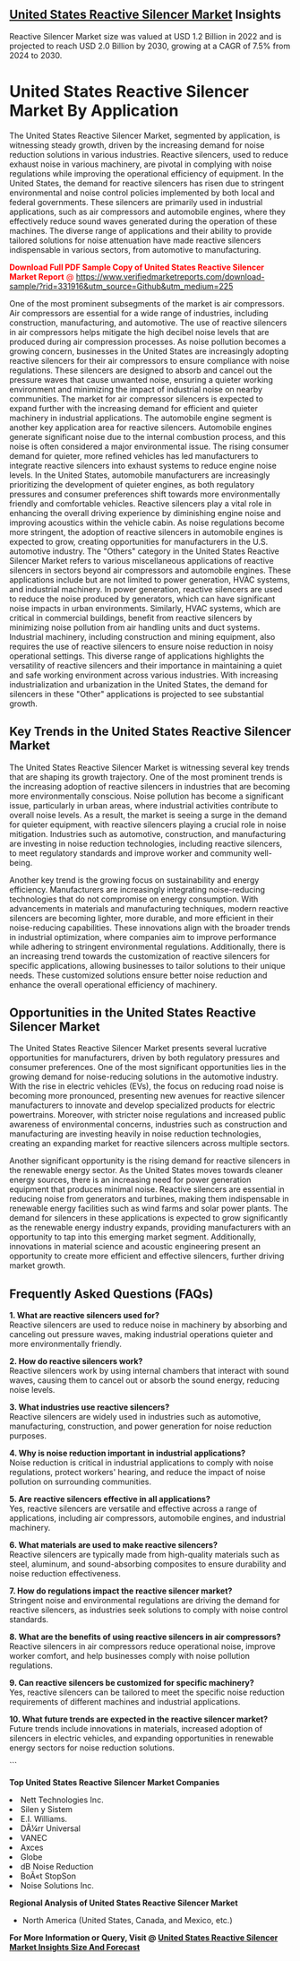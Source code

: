 <h2><a href="https://www.verifiedmarketreports.com/download-sample/?rid=331916&amp;utm_source=Github&amp;utm_medium=225" target="_blank">United States Reactive Silencer Market</a> Insights</h2><p>Reactive Silencer Market size was valued at USD 1.2 Billion in 2022 and is projected to reach USD 2.0 Billion by 2030, growing at a CAGR of 7.5% from 2024 to 2030.</p><p> <h1>United States Reactive Silencer Market By Application</h1> <p>The United States Reactive Silencer Market, segmented by application, is witnessing steady growth, driven by the increasing demand for noise reduction solutions in various industries. Reactive silencers, used to reduce exhaust noise in various machinery, are pivotal in complying with noise regulations while improving the operational efficiency of equipment. In the United States, the demand for reactive silencers has risen due to stringent environmental and noise control policies implemented by both local and federal governments. These silencers are primarily used in industrial applications, such as air compressors and automobile engines, where they effectively reduce sound waves generated during the operation of these machines. The diverse range of applications and their ability to provide tailored solutions for noise attenuation have made reactive silencers indispensable in various sectors, from automotive to manufacturing. <p><span class=""><span style="color: #ff0000;"><strong>Download Full PDF Sample Copy of United States Reactive Silencer Market Report</strong> @ </span><a href="https://www.verifiedmarketreports.com/download-sample/?rid=331916&amp;utm_source=Github&amp;utm_medium=225" target="_blank">https://www.verifiedmarketreports.com/download-sample/?rid=331916&amp;utm_source=Github&amp;utm_medium=225</a></span></p> One of the most prominent subsegments of the market is air compressors. Air compressors are essential for a wide range of industries, including construction, manufacturing, and automotive. The use of reactive silencers in air compressors helps mitigate the high decibel noise levels that are produced during air compression processes. As noise pollution becomes a growing concern, businesses in the United States are increasingly adopting reactive silencers for their air compressors to ensure compliance with noise regulations. These silencers are designed to absorb and cancel out the pressure waves that cause unwanted noise, ensuring a quieter working environment and minimizing the impact of industrial noise on nearby communities. The market for air compressor silencers is expected to expand further with the increasing demand for efficient and quieter machinery in industrial applications. The automobile engine segment is another key application area for reactive silencers. Automobile engines generate significant noise due to the internal combustion process, and this noise is often considered a major environmental issue. The rising consumer demand for quieter, more refined vehicles has led manufacturers to integrate reactive silencers into exhaust systems to reduce engine noise levels. In the United States, automobile manufacturers are increasingly prioritizing the development of quieter engines, as both regulatory pressures and consumer preferences shift towards more environmentally friendly and comfortable vehicles. Reactive silencers play a vital role in enhancing the overall driving experience by diminishing engine noise and improving acoustics within the vehicle cabin. As noise regulations become more stringent, the adoption of reactive silencers in automobile engines is expected to grow, creating opportunities for manufacturers in the U.S. automotive industry. The "Others" category in the United States Reactive Silencer Market refers to various miscellaneous applications of reactive silencers in sectors beyond air compressors and automobile engines. These applications include but are not limited to power generation, HVAC systems, and industrial machinery. In power generation, reactive silencers are used to reduce the noise produced by generators, which can have significant noise impacts in urban environments. Similarly, HVAC systems, which are critical in commercial buildings, benefit from reactive silencers by minimizing noise pollution from air handling units and duct systems. Industrial machinery, including construction and mining equipment, also requires the use of reactive silencers to ensure noise reduction in noisy operational settings. This diverse range of applications highlights the versatility of reactive silencers and their importance in maintaining a quiet and safe working environment across various industries. With increasing industrialization and urbanization in the United States, the demand for silencers in these "Other" applications is projected to see substantial growth. <h2>Key Trends in the United States Reactive Silencer Market</h2> <p>The United States Reactive Silencer Market is witnessing several key trends that are shaping its growth trajectory. One of the most prominent trends is the increasing adoption of reactive silencers in industries that are becoming more environmentally conscious. Noise pollution has become a significant issue, particularly in urban areas, where industrial activities contribute to overall noise levels. As a result, the market is seeing a surge in the demand for quieter equipment, with reactive silencers playing a crucial role in noise mitigation. Industries such as automotive, construction, and manufacturing are investing in noise reduction technologies, including reactive silencers, to meet regulatory standards and improve worker and community well-being.</p> <p>Another key trend is the growing focus on sustainability and energy efficiency. Manufacturers are increasingly integrating noise-reducing technologies that do not compromise on energy consumption. With advancements in materials and manufacturing techniques, modern reactive silencers are becoming lighter, more durable, and more efficient in their noise-reducing capabilities. These innovations align with the broader trends in industrial optimization, where companies aim to improve performance while adhering to stringent environmental regulations. Additionally, there is an increasing trend towards the customization of reactive silencers for specific applications, allowing businesses to tailor solutions to their unique needs. These customized solutions ensure better noise reduction and enhance the overall operational efficiency of machinery.</p> <h2>Opportunities in the United States Reactive Silencer Market</h2> <p>The United States Reactive Silencer Market presents several lucrative opportunities for manufacturers, driven by both regulatory pressures and consumer preferences. One of the most significant opportunities lies in the growing demand for noise-reducing solutions in the automotive industry. With the rise in electric vehicles (EVs), the focus on reducing road noise is becoming more pronounced, presenting new avenues for reactive silencer manufacturers to innovate and develop specialized products for electric powertrains. Moreover, with stricter noise regulations and increased public awareness of environmental concerns, industries such as construction and manufacturing are investing heavily in noise reduction technologies, creating an expanding market for reactive silencers across multiple sectors.</p> <p>Another significant opportunity is the rising demand for reactive silencers in the renewable energy sector. As the United States moves towards cleaner energy sources, there is an increasing need for power generation equipment that produces minimal noise. Reactive silencers are essential in reducing noise from generators and turbines, making them indispensable in renewable energy facilities such as wind farms and solar power plants. The demand for silencers in these applications is expected to grow significantly as the renewable energy industry expands, providing manufacturers with an opportunity to tap into this emerging market segment. Additionally, innovations in material science and acoustic engineering present an opportunity to create more efficient and effective silencers, further driving market growth.</p> <h2>Frequently Asked Questions (FAQs)</h2> <p><strong>1. What are reactive silencers used for?</strong><br>Reactive silencers are used to reduce noise in machinery by absorbing and canceling out pressure waves, making industrial operations quieter and more environmentally friendly.</p> <p><strong>2. How do reactive silencers work?</strong><br>Reactive silencers work by using internal chambers that interact with sound waves, causing them to cancel out or absorb the sound energy, reducing noise levels.</p> <p><strong>3. What industries use reactive silencers?</strong><br>Reactive silencers are widely used in industries such as automotive, manufacturing, construction, and power generation for noise reduction purposes.</p> <p><strong>4. Why is noise reduction important in industrial applications?</strong><br>Noise reduction is critical in industrial applications to comply with noise regulations, protect workers' hearing, and reduce the impact of noise pollution on surrounding communities.</p> <p><strong>5. Are reactive silencers effective in all applications?</strong><br>Yes, reactive silencers are versatile and effective across a range of applications, including air compressors, automobile engines, and industrial machinery.</p> <p><strong>6. What materials are used to make reactive silencers?</strong><br>Reactive silencers are typically made from high-quality materials such as steel, aluminum, and sound-absorbing composites to ensure durability and noise reduction effectiveness.</p> <p><strong>7. How do regulations impact the reactive silencer market?</strong><br>Stringent noise and environmental regulations are driving the demand for reactive silencers, as industries seek solutions to comply with noise control standards.</p> <p><strong>8. What are the benefits of using reactive silencers in air compressors?</strong><br>Reactive silencers in air compressors reduce operational noise, improve worker comfort, and help businesses comply with noise pollution regulations.</p> <p><strong>9. Can reactive silencers be customized for specific machinery?</strong><br>Yes, reactive silencers can be tailored to meet the specific noise reduction requirements of different machines and industrial applications.</p> <p><strong>10. What future trends are expected in the reactive silencer market?</strong><br>Future trends include innovations in materials, increased adoption of silencers in electric vehicles, and expanding opportunities in renewable energy sectors for noise reduction solutions.</p> ```</p><p><strong>Top United States Reactive Silencer Market Companies</strong></p><div data-test-id=""><p><li>Nett Technologies Inc.</li><li> Silen y Sistem</li><li> E.I. Williams.</li><li> DÃ¼rr Universal</li><li> VANEC</li><li> Axces</li><li> Globe</li><li> dB Noise Reduction</li><li> BoÃ«t StopSon</li><li> Noise Solutions Inc.</li></p><div><strong>Regional Analysis of&nbsp;United States Reactive Silencer Market</strong></div><ul><li dir="ltr"><p dir="ltr">North America&nbsp;(United States, Canada, and Mexico, etc.)</p></li></ul><p><strong>For More Information or Query, Visit @&nbsp;</strong><strong><a href="https://www.verifiedmarketreports.com/product/reactive-silencer-market/?utm_source=Github&amp;utm_medium=225" target="_blank">United States Reactive Silencer Market Insights Size And Forecast</a></strong></p></div>
